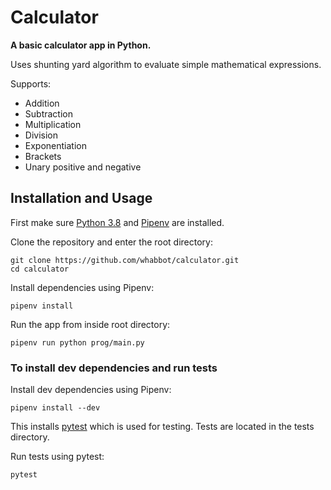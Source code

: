 # **Calculator**
**A basic calculator app in Python.**

Uses shunting yard algorithm to evaluate simple mathematical expressions.

Supports:
* Addition
* Subtraction
* Multiplication
* Division
* Exponentiation
* Brackets
* Unary positive and negative

## Installation and Usage

First make sure [Python 3.8](https://www.python.org/) and [Pipenv](https://pipenv.pypa.io/en/latest/) are installed.

Clone the repository and enter the root directory:
```
git clone https://github.com/whabbot/calculator.git
cd calculator
```
Install dependencies using Pipenv:
```
pipenv install
``` 
Run the app from inside root directory:
```
pipenv run python prog/main.py
```

### To install dev dependencies and run tests
Install dev dependencies using Pipenv:
```
pipenv install --dev
```
This installs [pytest](https://docs.pytest.org) which is used for testing. Tests are located in the tests directory.

Run tests using pytest:
```
pytest
```